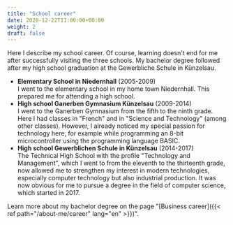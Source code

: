 ```yaml
---
title: "School career"
date: 2020-12-22T11:00:00+00:00
weight: 2
draft: false
---
```


Here I describe my school career. Of course, learning doesn't end for me after successfully visiting the three schools. My bachelor degree followed after my high school graduation at the Gewerbliche Schule in Künzelsau.

- **Elementary School in Niedernhall** (2005-2009)  
  I went to the elementary school in my home town Niedernhall. This prepared me for attending a high school.
- **High school Ganerben Gymnasium Künzelsau** (2009-2014)  
  I went to the Ganerben Gymnasium from the fifth to the ninth grade. Here I had classes in "French" and in "Science and Technology" (among other classes). However, I already noticed my special passion for technology here, for example while programming an 8-bit microcontroller using the programming language BASIC.
- **High school Gewerblichen Schule in Künzelsau** (2014-2017)  
  The Technical High School with the profile "Technology and Management", which I went to from the eleventh to the thirteenth grade, now allowed me to strengthen my interest in modern technologies, especially computer technology but also industrial production. It was now obvious for me to pursue a degree in the field of computer science, which started in 2017.

Learn more about my bachelor degree on the page "[Business career]({{< ref path="/about-me/career" lang="en" >}})".
